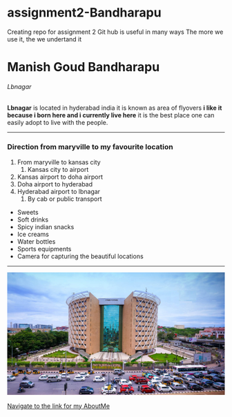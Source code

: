 # assignment2-Bandharapu
Creating repo for assignment 2
Git hub is useful in many ways
The more we use it, the we undertand it
# Manish Goud Bandharapu
###### Lbnagar 
**Lbnagar** is located in hyderabad india it is known as area of flyovers **i like it because i born here and i currently live here**  it is the best place one can easily adopt to live with the people. 

*** 

### Direction from maryville to my favourite location
1. From maryville to kansas city
    1. Kansas city to airport
1. Kansas airport to doha airport
1. Doha airport to hyderabad 
1. Hyderabad airport to lbnagar
    1. By cab or public transport

* Sweets
* Soft drinks
* Spicy indian snacks 
* Ice creams 
* Water bottles
* Sports equipments
* Camera for capturing the beautiful locations

***

![Including an image for the repo](Image.jpg)

[Navigate to the link for my AboutMe](https://github.com/919610362/assignment2-Bandharapu/blob/c4c281da1cc91faa9725943a2f97233fa4465ea6/AboutMe.md)